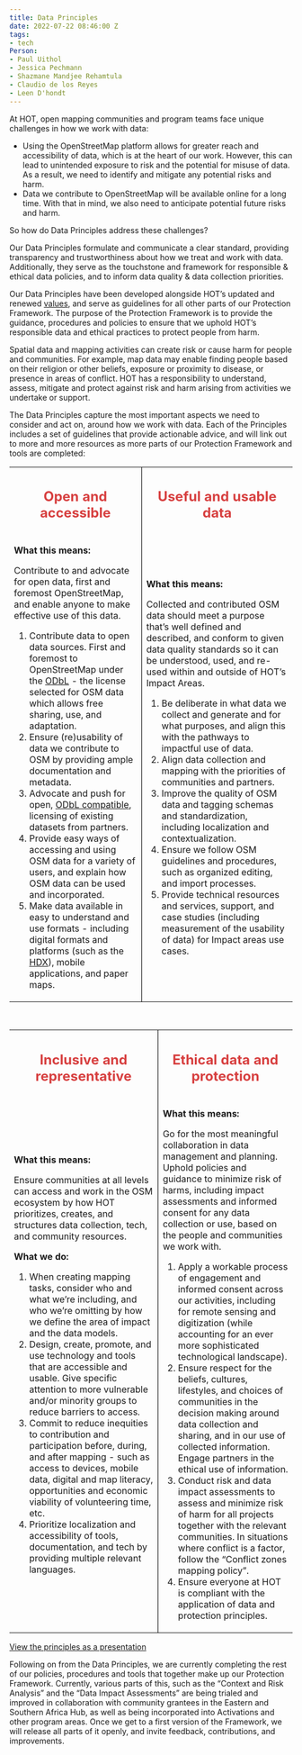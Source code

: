 ```yaml
---
title: Data Principles
date: 2022-07-22 08:46:00 Z
tags:
- tech
Person:
- Paul Uithol
- Jessica Pechmann
- Shazmane Mandjee Rehamtula
- Claudio de los Reyes
- Leen D'hondt
---
```


At HOT, open mapping communities and program teams face  unique challenges in how we work with data:

- Using the OpenStreetMap platform allows for greater reach and accessibility of data, which is at the heart of our work. However, this can  lead to unintended exposure to risk and the potential for misuse of data. As a result,  we need to identify and mitigate any potential risks and harm.
- Data we contribute to OpenStreetMap will be available online for a long time. With that in mind, we also need to anticipate potential  future risks and harm.

So how do Data Principles address these challenges?

Our Data Principles formulate and communicate a clear standard, providing transparency and trustworthiness about how we treat and work with data. Additionally, they serve as the touchstone and framework for responsible & ethical data policies, and to inform data quality & data collection priorities.

Our Data Principles have been developed alongside HOT’s updated and renewed [values](https://www.hotosm.org/hots-vision-and-values.html), and serve as guidelines for all other parts of our Protection Framework. The purpose of the Protection Framework is to provide the guidance, procedures and policies to ensure that we uphold HOT’s responsible data and ethical practices to protect people from harm.

Spatial data and mapping activities can create risk or cause harm for people and communities. For example, map data may enable finding people based on their religion or other beliefs, exposure or proximity to disease, or presence in areas of conflict. HOT has a responsibility to understand, assess, mitigate and protect against risk and harm arising from activities we undertake or support.

The Data Principles capture the most important aspects we need to consider and act on, around how we work with data. Each of the Principles includes a set of guidelines that provide actionable advice, and will link out to more and more resources as more parts of our Protection Framework and tools are completed:

<table style="border-bottom: none">
	<tr>
		<th><h2 style="color: #D73F3F">Open and accessible</h2></th>
		<th style="border-left: 1px solid black"><h2 style="color: #D73F3F">Useful and usable data</h2></th>
	</tr>
	<tr>
		<td style="border-bottom: none;"><p style="font-weight: bold">What this means:</p>
		<p>
Contribute to and advocate for open data, first and foremost OpenStreetMap, and enable anyone to make effective use of this data.
		</p>
		<ol style="font-size: 1em">
<li>Contribute data to open data sources. First and foremost to OpenStreetMap under the <a href="https://wiki.openstreetmap.org/wiki/Open_Database_License">ODbL</a> - the license selected for OSM data which allows free sharing, use, and adaptation.</li>
<li>Ensure (re)usability of data we contribute to OSM by providing ample documentation and metadata.</li>
<li>Advocate and push for open, <a href="https://wiki.openstreetmap.org/wiki/Import/ODbL_Compatibility">ODbL compatible</a>, licensing of existing datasets from partners.</li>
<li>Provide easy ways of accessing and using OSM data for a variety of users, and explain how OSM data can be used and incorporated.</li>
<li>Make data available in easy to understand and use formats - including digital formats and platforms (such as the <a href="https://data.humdata.org/organization/hot">HDX</a>), mobile applications, and paper maps.</li>
		</ol>
		</td>
		<td style="border-left: 1px solid black; border-bottom: none;"><p style="font-weight: bold">What this means:</p>
		<p>
Collected and contributed OSM data should meet a purpose that’s well defined and described, and conform to given data quality standards so it can be understood, used, and re-used within and outside of HOT’s Impact Areas.
		</p>
		<ol style="font-size: 1em">
<li>Be deliberate in what data we collect and generate and for what purposes, and align this with the pathways to impactful use of data.</li>
<li>Align data collection and mapping with the priorities of communities and partners.</li>
<li>Improve the quality of OSM data and tagging schemas and standardization, including localization and contextualization.</li>
<li>Ensure we follow OSM guidelines and procedures, such as organized editing, and import processes.</li>
<li>Provide technical resources and services, support, and case studies (including measurement of the usability of data) for Impact areas use cases.</li>
		</ol>
		</td>
	</tr>
</table>
<br/>
<table style="border-bottom: none">
	<tr>
		<th><h2 style="color: #D73F3F">Inclusive and representative</h2></th>
		<th style="border-left: 1px solid black"><h2 style="color: #D73F3F">Ethical data and protection</h2></th>
	</tr>
	<tr>
		<td style="border-bottom: none;"><p style="font-weight: bold">What this means:</p>
		<p>
Ensure communities at all levels can access and work in the OSM ecosystem by how HOT prioritizes, creates, and structures data collection, tech, and community resources.
		</p>
		<p style="font-weight: bold">What we do:</p>
		<ol style="font-size: 1em">
<li>When creating mapping tasks, consider who and what we’re including, and who we’re omitting by how we define the area of impact and the data models.</li>
<li>Design, create, promote, and use technology and tools that are accessible and usable. Give specific attention to more vulnerable and/or minority groups to reduce barriers to access.</li>
<li>Commit to reduce inequities to contribution and participation before, during, and after mapping - such as access to devices, mobile data, digital and map literacy, opportunities and economic viability of volunteering time, etc.</li>
<li>Prioritize localization and accessibility of tools, documentation, and tech by providing multiple relevant languages.</li>
		</ol>
		</td>
		<td style="border-left: 1px solid black; border-bottom: none;"><p style="font-weight: bold">What this means:</p>
		<p>
Go for the most meaningful collaboration in data management and planning. Uphold policies and guidance to minimize risk of harms, including impact assessments and informed consent for any data collection or use, based on the people and communities we work with.
		</p>
		<ol style="font-size: 1em">
<li>Apply a workable process of engagement and informed consent across our activities, including for remote sensing and digitization (while accounting for an ever more sophisticated technological landscape).</li>
<li>Ensure respect for the beliefs, cultures, lifestyles, and choices of communities in the decision making around data collection and sharing, and in our use of collected information. Engage partners in the ethical use of information.</li>
<li>Conduct risk and data impact assessments to assess and minimize risk of harm for all projects together with the relevant communities. In situations where conflict is a factor, follow the “Conflict zones mapping policy”.</li>
<li>Ensure everyone at HOT is compliant with the application of data and protection principles.</li>
		</ol>
		</td>
	</tr>
</table> 

[View the principles as a presentation](https://docs.google.com/presentation/d/e/2PACX-1vRCzr84b_Ad5MRSziA1gfa2gpEwL1qjNtj0nCCbJRa4eRAqkORwgQAUYuFgRTBmcZ9vBt9bZ-D8ybCG/pub?start=false&loop=false&delayms=3000)

Following on from the Data Principles, we are currently completing the rest of our policies, procedures and tools that together make up our Protection Framework. Currently, various parts of this, such as the “Context and Risk Analysis” and the “Data Impact Assessments” are being trialed and improved in collaboration with community grantees in the Eastern and Southern Africa Hub, as well as being incorporated into Activations and other program areas. Once we get to a first version of the Framework, we will release all parts of it openly, and invite feedback, contributions, and improvements.